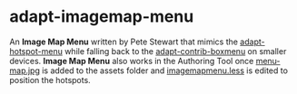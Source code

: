 # adapt-imagemap-menu
An **Image Map Menu** written by Pete Stewart that mimics the [adapt-hotspot-menu](https://github.com/cgkineo/adapt-hotspot-menu) while falling back to the [adapt-contrib-boxmenu](https://github.com/adaptlearning/adapt-contrib-boxmenu) on smaller devices. **Image Map Menu** also works in the Authoring Tool once [menu-map.jpg](https://github.com/harlows/adapt-imagemap-menu/blob/master/assets/menu-map.jpg) is added to the assets folder and [imagemapmenu.less](https://github.com/harlows/adapt-imagemap-menu/blob/master/less/imagemapmenu.less) is edited to position the hotspots.
